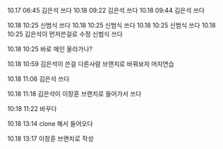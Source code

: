 10.17 06:45 김은석 쓰다
10.18 09:22 김은석 쓰다
10.18 09:44 김은석 쓰다

10.18 10:25 신범식 쓰다
10.18 10:25 신범식 쓰다
10.18 10:25 신범식 쓰다
10.18 10:25 김은석이 먼저쓴걸로 수정  신범식 쓰다


10.18 10:25 바로 메인 올라가나?


10.18 10:59 김은석이 쓴걸 다른사람 브랜치로 바꿔보자 머지연습




10.18 11:06 김은석 쓰다

10.18 11:18 김은석이 이창훈 브랜치로 들어가서 쓰다

10:18 11:22 바꾸다

10.18 13:14 clone 해서 들어오다

10.18 13:17 이창훈 브랜치로 작성
